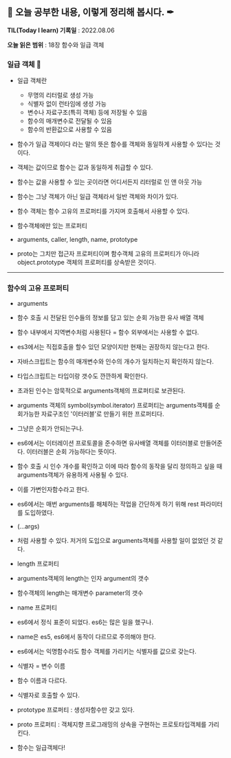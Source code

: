 ## 📕 오늘 공부한 내용, 이렇게 정리해 봅시다. ✒

**TIL(Today I learn) 기록일** : 2022.08.06

**오늘 읽은 범위** : 18장 함수와 일급 객체

### 일급 객체 📑

- 일급 객체란

  - 무명의 리터럴로 생성 가능
  - 식별자 없이 런타임에 생성 가능
  - 변수나 자료구조(특히 객체) 등에 저장될 수 있음
  - 함수의 매개변수로 전달될 수 있음
  - 함수의 반환값으로 사용할 수 있음

- 함수가 일급 객제이다 라는 말의 뜻은 함수를 객체와 동일하게 사용할 수 있다는 것이다.
- 객체는 값이므로 함수는 값과 동일하게 취급할 수 있다.

- 함수는 값을 사용할 수 있는 곳이라면 어디서든지 리터럴로 인 앤 아웃 가능

- 함수는 그냥 객체가 아닌 일급 객체라서 일반 객체와 차이가 있다.
- 함수 객체는 함수 고유의 프로퍼티를 가지며 호출해서 사용할 수 있다.

- 함수객체에만 있는 프로퍼티
- arguments, caller, length, name, prototype

- proto는 그치만 접근자 프로퍼티이며 함수객체 고유의 프로퍼티가 아니라 object.prototype 객체의 프로퍼티를 상속받은 것이다.

---

### 함수의 고유 프로퍼티

- arguments
- 함수 호출 시 전달된 인수들의 정보를 담고 있는 순회 가능한 유사 배열 객체
- 함수 내부에서 지역변수처럼 사용된다 = 함수 외부에서는 사용할 수 없다.
- es3에서는 직접호출을 할수 있던 모양이지만 현재는 권장하지 않는다고 한다.

- 자바스크립트는 함수의 매개변수와 인수의 개수가 일치하는지 확인하지 않는다.
- 타입스크립트는 타입이랑 갯수도 깐깐하게 확인한다.

- 초과된 인수는 암묵적으로 arguments객체의 프로퍼티로 보관된다.
- arguments 객체의 symbol(symbol.iterator) 프로퍼티는 arguments객체를 순회가능한 자료구조인 '이터러블'로 만들기 위한 프로퍼티다.
- 그냥은 순회가 안되는구나.

- es6에서는 이터레이션 프로토콜을 준수하면 유사배열 객체를 이터러블로 만들어준다. 이터러블은 순회 가능하다는 뜻이다.

- 함수 호출 시 인수 개수를 확인하고 이에 따라 함수의 동작을 달리 정의하고 싶을 때 arguments객체가 유용하게 사용될 수 있다.

- 이를 가변인자함수라고 한다.

- es6에서는 매번 arguments를 해체하는 작업을 간단하게 하기 위해 rest 파라미터를 도입하였다.

- (...args)

- 처럼 사용할 수 있다. 저거의 도입으로 arguments객체를 사용할 일이 없었던 것 같다.

- length 프로퍼티
- arguments객체의 length는 인자 argument의 갯수
- 함수객체의 length는 매개변수 parameter의 갯수

- name 프로퍼티
- es6에서 정식 표준이 되었다. es6는 많은 일을 했구나.
- name은 es5, es6에서 동작이 다르므로 주의해야 한다.

- es6에서는 익명함수라도 함수 객체를 가리키는 식별자를 값으로 갖는다.
- 식별자 = 변수 이름
- 함수 이름과 다르다.
- 식별자로 호출할 수 있다.

- prototype 프로퍼티 : 생성자함수만 갖고 있다.
- proto 프로퍼티 : 객체지향 프로그래밍의 상속을 구현하는 프로토타입객체를 가리킨다.

- 함수는 일급객체다!
